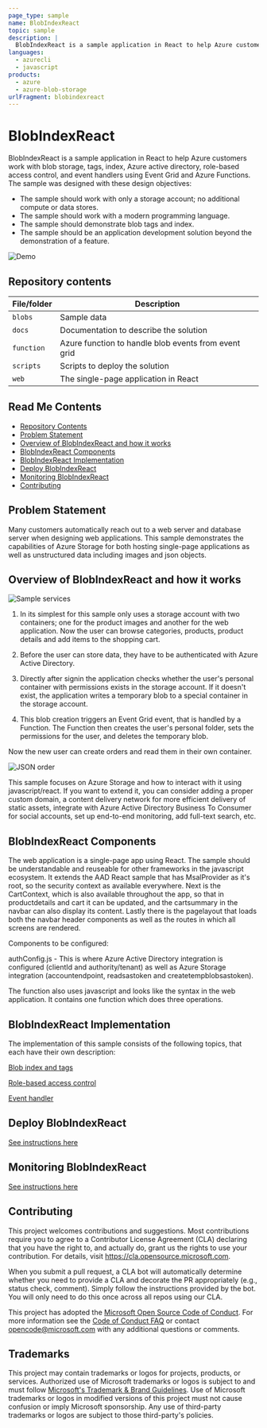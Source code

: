 ```yaml
---
page_type: sample
name: BlobIndexReact
topic: sample
description: | 
  BlobIndexReact is a sample application in React to help Azure customers work with blob storage, tags, index, role-based access control, and event handlers.
languages:
  - azurecli
  - javascript
products: 
  - azure
  - azure-blob-storage
urlFragment: blobindexreact
---
```


# BlobIndexReact <!-- omit in toc -->

BlobIndexReact is a sample application in React to help Azure customers work with blob storage, tags, index, Azure active directory, role-based access control, and event handlers using Event Grid and Azure Functions. The sample was designed with these design objectives:

- The sample should work with only a storage account; no additional compute or data stores. 
- The sample should work with a modern programming language.
- The sample should demonstrate blob tags and index.
- The sample should be an application development solution beyond the demonstration of a feature.

![Demo](./docs/blobindexreact.gif "Demo")

## Repository contents
| File/folder | Description |
|-------------|-------------|
| `blobs` | Sample data |
| `docs` | Documentation to describe the solution |
| `function` | Azure function to handle blob events from event grid |
| `scripts` | Scripts to deploy the solution | 
| `web` | The single-page application in React |

## Read Me Contents <!-- omit in toc -->

- [Repository Contents](#repository-contents)
- [Problem Statement](#problem-statement)
- [Overview of BlobIndexReact and how it works](#overview-of-blobindexreact-and-how-it-works)
- [BlobIndexReact Components](#blobindexreact-components)
- [BlobIndexReact Implementation](#blobindexreact-implementation)
- [Deploy BlobIndexReact](#deploy-blobindexreact)
- [Monitoring BlobIndexReact](#monitoring-blobindexreact)
- [Contributing](#contributing)

## Problem Statement

Many customers automatically reach out to a web server and database server when designing web applications. This sample demonstrates the capabilities of Azure Storage for both hosting single-page applications as well as unstructured data including images and json objects. 

## Overview of BlobIndexReact and how it works

![Sample services](./docs/sample_services.png "Sample services")
1. In its simplest for this sample only uses a storage account with two containers; one for the product images and another for the web application. Now the user can browse categories, products, product details and add items to the shopping cart. 

2. Before the user can store data, they have to be authenticated with Azure Active Directory.

3. Directly after signin the application checks whether the user's personal container with permissions exists in the storage account. If it doesn't exist, the application writes a temporary blob to a special container in the storage account.

4. This blob creation triggers an Event Grid event, that is handled by a Function. The Function then creates the user's personal folder, sets the permissions for the user, and deletes the temporary blob.

Now the new user can create orders and read them in their own container. 

![JSON order](./docs/json_order.png "JSON order")

This sample focuses on Azure Storage and how to interact with it using javascript/react. If you want to extend it, you can consider adding a proper custom domain, a content delivery network for more efficient delivery of static assets, integrate with Azure Active Directory Business To Consumer for social accounts, set up end-to-end monitoring, add full-text search, etc. 

## BlobIndexReact Components

The web application is a single-page app using React. The sample should be understandable and reuseable for other frameworks in the javascript ecosystem. It extends the AAD React sample that has MsalProvider as it's root, so the security context as available everywhere. Next is the CartContext, which is also available throughout the app, so that in productdetails and cart it can be updated, and the cartsummary in the navbar can also display its content. Lastly there is the pagelayout that loads both the navbar header components as well as the routes in which all screens are rendered. 

Components to be configured: 

authConfig.js - This is where Azure Active Directory integration is configured (clientId and authority/tenant) as well as Azure Storage integration (accountendpoint, readsastoken and createtempblobsastoken).

The function also uses javascript and looks like the syntax in the web application. It contains one function which does three operations. 

## BlobIndexReact Implementation

The implementation of this sample consists of the following topics, that each have their own description:

[Blob index and tags](./docs/blobindex.md)

[Role-based access control](./docs/rbac.md)

[Event handler](./docs/eventhandler.md)

## Deploy BlobIndexReact

[See instructions here](./docs/deploy.md)

## Monitoring BlobIndexReact

[See instructions here](./docs/monitor.md)

## Contributing

This project welcomes contributions and suggestions.  Most contributions require you to agree to a
Contributor License Agreement (CLA) declaring that you have the right to, and actually do, grant us
the rights to use your contribution. For details, visit https://cla.opensource.microsoft.com.

When you submit a pull request, a CLA bot will automatically determine whether you need to provide
a CLA and decorate the PR appropriately (e.g., status check, comment). Simply follow the instructions
provided by the bot. You will only need to do this once across all repos using our CLA.

This project has adopted the [Microsoft Open Source Code of Conduct](https://opensource.microsoft.com/codeofconduct/).
For more information see the [Code of Conduct FAQ](https://opensource.microsoft.com/codeofconduct/faq/) or
contact [opencode@microsoft.com](mailto:opencode@microsoft.com) with any additional questions or comments.

## Trademarks

This project may contain trademarks or logos for projects, products, or services. Authorized use of Microsoft 
trademarks or logos is subject to and must follow 
[Microsoft's Trademark & Brand Guidelines](https://www.microsoft.com/legal/intellectualproperty/trademarks/usage/general).
Use of Microsoft trademarks or logos in modified versions of this project must not cause confusion or imply Microsoft sponsorship.
Any use of third-party trademarks or logos are subject to those third-party's policies.